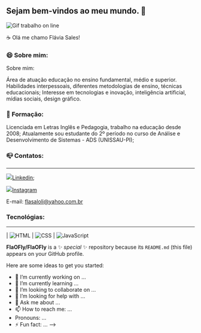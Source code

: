 ## Sejam bem-vindos ao meu mundo. 👋

![Gif trabalho on line](https://media2.giphy.com/media/v1.Y2lkPTc5MGI3NjExcXZuMXdjcWg5aDA5MG4yM3VnNWdpeWRxajhudHdxZXltcmwyN3QzayZlcD12MV9pbnRlcm5hbF9naWZfYnlfaWQmY3Q9Zw/px9v45I39CcxyXPqEy/giphy.gif)

☕ Olá me chamo Flávia Sales!

### 😄 Sobre mim:
Sobre mim:

Área de atuação educação no ensino fundamental, médio e superior.
Habilidades interpessoais, diferentes metodologias de ensino, técnicas educacionais; Interesse em tecnologias e inovação, inteligência artificial, mídias sociais, design gráfico.

### 📖 Formação:

Licenciada em Letras Inglês e Pedagogia, trabalho na educação desde 2008;
Atualamente sou estudante do 2º período no curso de Análise e Desenvolvimento de Sistemas - ADS (UNISSAU-PI);

### 📪 Contatos:
____________________________________________________
<img src="https://img.shields.io/badge/LinkedIn-000?style=for-the-badge&logo=linkedin&logoColor=white">[Linkedin](https://www.linkedin.com/in/fl%C3%A1via-sales-oliveira-25341b69/overlay/contact-info/?lipi=urn%3Ali%3Apage%3Ad_flagship3_profile_view_base%3B4QwmShyoR%2B6%2FGCECNzR09A%3D%3D);

<img src="https://br.freepik.com/vetores-gratis/icone-do-instagram_954290.htm#fromView=keyword&page=1&position=1&uuid=2fd9ec82-adcb-43d1-81d5-86e24f097da6&query=Instagram">[Instagram](https://www.instagram.com/flaviasaleslliveira/)

E-mail: flasaloli@yahoo.com.br

### Tecnológias:
____________________________________________________
| ![HTML](https://img.shields.io/badge/HTML-000?style=for-the-badge&logo=html5&logoColor=30A3DC) | ![CSS](https://img.shields.io/badge/CSS-000?style=for-the-badge&logo=css3&logoColor=E94D5F) | ![JavaScript](https://img.shields.io/badge/JavaScript-000?style=for-the-badge&logo=javascript&logoColor=30A3DC)













**FlaOFly/FlaOFly** is a ✨ _special_ ✨ repository because its `README.md` (this file) appears on your GitHub profile.

Here are some ideas to get you started:

- 🔭 I’m currently working on ...
- 🌱 I’m currently learning ...
- 👯 I’m looking to collaborate on ...
- 🤔 I’m looking for help with ...
- 💬 Ask me about ...
- 📫 How to reach me: ...
-  Pronouns: ...
- ⚡ Fun fact: ...
-->



